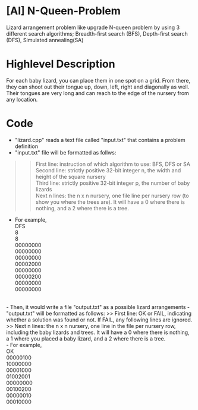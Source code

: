 # [AI] N-Queen-Problem
Lizard arrangement problem like upgrade N-queen problem by using 3 different search algorithms; Breadth-first search (BFS), Depth-first search (DFS), Simulated annealing(SA)

# Highlevel Description
For each baby lizard, you can place them in one spot on a grid. From there, they can shoot out their tongue up, down, left, right and diagonally as well. Their tongues are very long and can reach to the edge of the nursery from any location.

# Code
- "lizard.cpp" reads a text file called "input.txt" that contains a problem definition
- "input.txt" file will be formatted as follws:
>> First line: instruction of which algorithm to use: BFS, DFS or SA<br />
>> Second line: strictly positive 32-bit integer n, the width and height of the square nursery<br />
>> Third line: strictly positive 32-bit integer p, the number of baby lizards<br />
>> Next n lines: the n x n nursery, one file line per nursery row (to show you where the trees are). It will have a 0 where there is nothing, and a 2 where there is a tree.<br />
- For example,<br />
DFS<br />
8<br />
8 <br />
00000000<br />
00000000<br />
00000000<br />
00002000<br />
00000000<br />
00000200<br />
00000000<br />
00000000<br />
<br />
- Then, it would write a file "output.txt" as a possible lizard arrangements
- "output.txt" will be formatted as follows:
>> First line: OK or FAIL, indicating whether a solution was found or not. If FAIL, any following lines are ignored.<br />
>> Next n lines: the n x n nursery, one line in the file per nursery row, including the baby lizards and trees. It will have a 0 where there is nothing, a 1 where you placed a baby lizard, and a 2 where there is a tree.<br />
- For example,<br />
OK<br />
00000100<br />
10000000<br />
00001000<br />
01002001<br />
00000000<br />
00100200<br />
00000010<br />
00010000<br />
